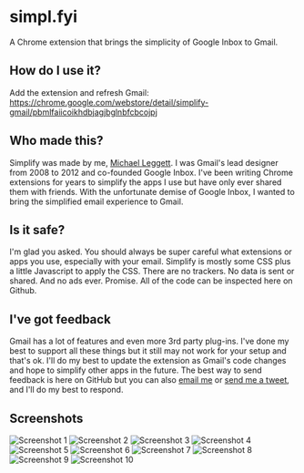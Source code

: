 # simpl.fyi

A Chrome extension that brings the simplicity of Google Inbox to Gmail.

## How do I use it?
Add the extension and refresh Gmail: <https://chrome.google.com/webstore/detail/simplify-gmail/pbmlfaiicoikhdbjagjbglnbfcbcojpj>


## Who made this?
Simplify was made by me, [Michael Leggett](https://leggett.org). I was Gmail's lead designer from 2008 to 2012 and co-founded Google Inbox. I've been writing Chrome extensions for years to simplify the apps I use but have only ever shared them with friends. With the unfortunate demise of Google Inbox, I wanted to bring the simplified email experience to Gmail.


## Is it safe?
I'm glad you asked. You should always be super careful what extensions or apps you use, especially with your email. Simplify is mostly some CSS plus a little Javascript to apply the CSS. There are no trackers. No data is sent or shared. And no ads ever. Promise. All of the code can be inspected here on Github.


## I've got feedback
Gmail has a lot of features and even more 3rd party plug-ins. I've done my best to support all these things but it still may not work for your setup and that's ok. I'll do my best to update the extension as Gmail's code changes and hope to simplify other apps in the future. The best way to send feedback is here on GitHub but you can also [email me](mailto:hi.simplify@gmail.com) or [send me a tweet](https://twitter.com/leggett), and I'll do my best to respond.


## Screenshots
![Screenshot 1](https://github.com/leggett/simplify/raw/master/gmail/screens/01.png)
![Screenshot 2](https://github.com/leggett/simplify/raw/master/gmail/screens/02.png)
![Screenshot 3](https://github.com/leggett/simplify/raw/master/gmail/screens/03.png)
![Screenshot 4](https://github.com/leggett/simplify/raw/master/gmail/screens/04.png)
![Screenshot 5](https://github.com/leggett/simplify/raw/master/gmail/screens/05.png)
![Screenshot 6](https://github.com/leggett/simplify/raw/master/gmail/screens/06.png)
![Screenshot 7](https://github.com/leggett/simplify/raw/master/gmail/screens/07.png)
![Screenshot 8](https://github.com/leggett/simplify/raw/master/gmail/screens/08.png)
![Screenshot 9](https://github.com/leggett/simplify/raw/master/gmail/screens/09.png)
![Screenshot 10](https://github.com/leggett/simplify/raw/master/gmail/screens/10.png)
